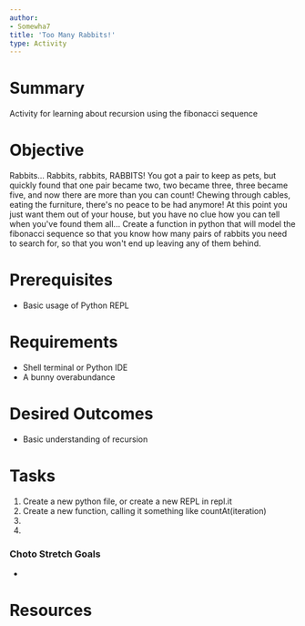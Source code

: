 ```yaml
---
author:
- Somewha7
title: 'Too Many Rabbits!'
type: Activity
---
```


Summary
=======

Activity for learning about recursion using the fibonacci sequence

Objective
=========

Rabbits... Rabbits, rabbits, RABBITS! You got a pair to keep as pets, but quickly found that one pair became two, two became three, three became five, and now there are more than you can count! Chewing through cables, eating the furniture, there's no peace to be had anymore! At this point you just want them out of your house, but you have no clue how you can tell when you've found them all... Create a function in python that will model the fibonacci sequence so that you know how many pairs of rabbits you need to search for, so that you won't end up leaving any of them behind.

Prerequisites
=============

-   Basic usage of Python REPL


Requirements
============

-   Shell terminal or Python IDE
-   A bunny overabundance

Desired Outcomes
================

-   Basic understanding of recursion

Tasks
=====

1.   Create a new python file, or create a new REPL in repl.it
2.   Create a new function, calling it something like countAt(iteration)
3.   
4.   

### Choto Stretch Goals
-   

Resources
=========

